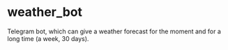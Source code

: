 # weather_bot
Telegram bot, which can give a weather forecast for the moment and for a long time (a week, 30 days).

